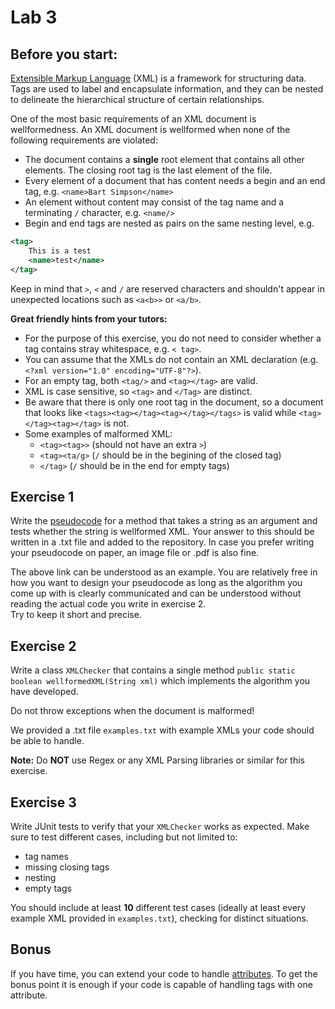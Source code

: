 # Lab 3

## Before you start:
[Extensible Markup Language](https://www.w3schools.com/xml/xml_whatis.asp) (XML) is a framework for structuring data. Tags are used to label and encapsulate information, and they can be nested to delineate the hierarchical structure of certain relationships.

One of the most basic requirements of an XML document is wellformedness. An XML document is wellformed when none of the following requirements are violated:

- The document contains a **single** root element that contains all other elements. The closing root tag is the last element of the file.
- Every element of a document that has content needs a begin and an end tag, e.g. `<name>Bart Simpson</name>`
- An element without content may consist of the tag name and a terminating `/` character, e.g. `<name/>`
- Begin and end tags are nested as pairs on the same nesting level, e.g.
~~~xml
<tag>
    This is a test
    <name>test</name> 
</tag>
~~~

Keep in mind that `>`, `<` and `/` are reserved characters and shouldn't appear in unexpected locations such as `<a<b>>` or `<a/b>`.

**Great friendly hints from your tutors:**

- For the purpose of this exercise, you do not need to consider whether a tag contains stray whitespace, e.g. `< tag>`.
- You can assume that the XMLs do not contain an XML declaration (e.g. `<?xml version="1.0" encoding="UTF-8"?>`).
- For an empty tag, both `<tag/>` and `<tag></tag>` are valid.
- XML is case sensitive, so `<tag>` and `</Tag>` are distinct.
- Be aware that there is only one root tag in the document, so a document that looks like `<tags><tag></tag><tag></tag></tags>` is valid while `<tag></tag><tag></tag>` is not.
- Some examples of malformed XML:
	* `<tag><tag>>` (should not have an extra `>`)
	* `<tag><ta/g>` (`/` should be in the begining of the closed tag)
	* `</tag>` (`/` should be in the end for empty tags)


## Exercise 1
Write the [pseudocode](http://www.cburch.com/csbsju/cs/150/sched/pseudo.pdf) for a method that takes a string as an argument and tests whether the string is wellformed XML. Your answer to this should be written in a .txt file and added to the repository. In case you prefer writing your pseudocode on paper, an image file or .pdf is also fine.

The above link can be understood as an example. You are relatively free in how you want to design your pseudocode as long as the algorithm you come up with is clearly communicated and can be understood without reading the actual code you write in exercise 2.  
Try to keep it short and precise.



## Exercise 2
Write a class `XMLChecker` that contains a single method `public static boolean wellformedXML(String xml)` which implements the algorithm you have developed.

Do not throw exceptions when the document is malformed!

We provided a .txt file `examples.txt` with example XMLs your code should be able to handle.

**Note:** Do **NOT** use Regex or any XML Parsing libraries or similar for this exercise.


## Exercise 3
Write JUnit tests to verify that your `XMLChecker` works as expected. Make sure to test different cases, including but not limited to:

- tag names
- missing closing tags
- nesting
- empty tags

You should include at least **10** different test cases (ideally at least every example XML provided in `examples.txt`), checking for distinct situations.


## Bonus
If you have time, you can extend your code to handle [attributes](https://www.w3schools.com/xml/xml_attributes.asp). To get the bonus point it is enough if your code is capable of handling tags with one attribute.
